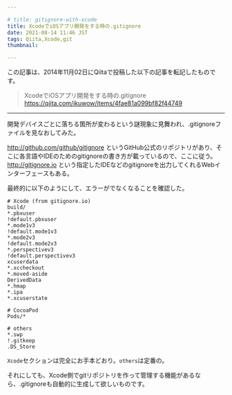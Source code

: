 ```yaml
---

# title: gitignore-with-xcode
title: XcodeでiOSアプリ開発をする時の.gitignore
date: 2021-08-14 11:46 JST
tags: Qiita,Xcode,git
thumbnail:

---
```


この記事は、2014年11月02日にQiitaで投稿した以下の記事を転記したものです。

> XcodeでiOSアプリ開発をする時の.gitignore  
> https://qiita.com/ikuwow/items/4fae81a099bf82f44749

---

開発デバイスごとに落ちる箇所が変わるという謎現象に見舞われ、.gitignoreファイルを見なおしてみた。

http://github.com/github/gitignore というGitHub公式のリポジトリがあり、そこに各言語やIDEのためのgitignoreの書き方が載っているので、ここに従う。
http://gitignore.io という指定したIDEなどのgitignoreを出力してくれるWebインターフェースもある。

最終的に以下のようにして、エラーがでなくなることを確認した。

```gitignore
# Xcode (from gitignore.io)
build/
*.pbxuser
!default.pbxuser
*.mode1v3
!default.mode1v3
*.mode2v3
!default.mode2v3
*.perspectivev3
!default.perspectivev3
xcuserdata
*.xccheckout
*.moved-aside
DerivedData
*.hmap
*.ipa
*.xcuserstate

# CocoaPod
Pods/*

# others
*.swp
!.gitkeep
.DS_Store
```

`Xcode`セクションは完全にお手本どおり。`others`は定番の。

それにしても、Xcode側でgitリポジトリを作って管理する機能があるなら、.gitignoreも自動的に生成して欲しいものです。
